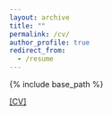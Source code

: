 ```yaml
---
layout: archive
title: ""
permalink: /cv/
author_profile: true
redirect_from:
  - /resume
---
```


{% include base_path %}

[[CV]](../files/CV_XuanLiang.pdf)